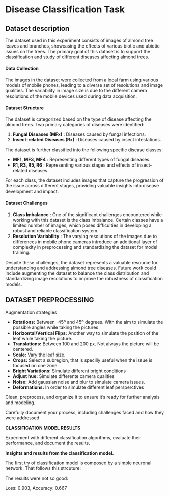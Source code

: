 # **Disease Classification Task**

## Dataset description

The dataset used in this experiment consists of images of almond tree leaves and branches, showcasing the effects of various biotic and abiotic issues on the trees. The primary goal of this dataset is to support the classification and study of different diseases affecting almond trees.

#### Data Collection

The images in the dataset were collected from a local farm using various models of mobile phones, leading to a diverse set of resolutions and image qualities. The variability in image size is due to the different camera resolutions of the mobile devices used during data acquisition.

#### Dataset Structure

The dataset is categorized based on the type of disease affecting the almond trees. Two primary categories of diseases were identified:

1. **Fungal Diseases (MFx)** : Diseases caused by fungal infections.
2. **Insect-related Diseases (Rx)** : Diseases caused by insect infestations.

The dataset is further classified into the following specific disease classes:

* **MF1, MF3, MF4** : Representing different types of fungal diseases.
* **R1, R3, R5, R6** : Representing various stages and effects of insect-related diseases.

For each class, the dataset includes images that capture the progression of the issue across different stages, providing valuable insights into disease development and impact.

#### Dataset Challenges

1. **Class Imbalance** : One of the significant challenges encountered while working with this dataset is the class imbalance. Certain classes have a limited number of images, which poses difficulties in developing a robust and reliable classification system.
2. **Resolution Variability** : The varying resolutions of the images due to differences in mobile phone cameras introduce an additional layer of complexity in preprocessing and standardizing the dataset for model training.

Despite these challenges, the dataset represents a valuable resource for understanding and addressing almond tree diseases. Future work could include augmenting the dataset to balance the class distribution and standardizing image resolutions to improve the robustness of classification models.

## **DATASET PREPROCESSING**

Augmentation strategies

* **Rotations:** Between -45º and 45º degrees. With the aim to simulate the possible angles while taking the pictures
* **Horizontal/Vertical Flips:** Another way to simulate the position of the leaf while taking the picture.
* **Translations:** Between 100 and 200 px. Not always the picture will be centered.
* **Scale:** Vary the leaf size.
* **Crops:** Select a subregion, that is specilly useful when the issue is focused on one zone.
* **Bright Variations:** Simulate different bright conditions
* **Adjust hue:** Simulate differente camera qualities
* **Noise:** Add gaussian noise and blur to simulate camera issues.
* **Deformations:** In order to simulate different leaf persperctives

Clean, preprocess, and organize it to ensure it’s ready for further analysis and modeling.

Carefully document your process, including challenges faced and how they were addressed

**CLASSIFICATION MODEL RESULTS**

Experiment with different classification algorithms, evaluate their performance, and document the results.

**Insights and results from the classification model.**

The first try of classification model is composed by a simple neuronal network. That follows this strcuture:

The results were not so good:

Loss: 0.903, Accuracy: 0.667
